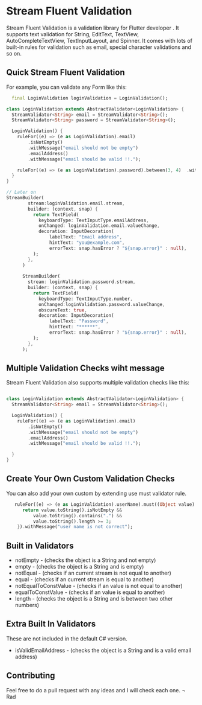 # Stream Fluent Validation 


Stream Fluent Validation is a  validation library for Flutter developer . It supports text validation for String, EditText, TextView, AutoCompleteTextView, TextInputLayout, and Spinner. It comes with lots of built-in rules for validation such as email, special character validations and so on. 



## Quick Stream Fluent Validation 

For example, you can validate any Form  like this:

```dart
  final LoginValidation loginValidation = LoginValidation();

class LoginValidation extends AbstractValidator<LoginValidation> {
  StreamValidator<String> email = StreamValidator<String>();
  StreamValidator<String> password = StreamValidator<String>();

  LoginValidation() {
    ruleFor((e) => (e as LoginValidation).email)
        .isNotEmpty()
        .withMessage("email should not be empty")
        .emailAddress()
        .withMessage("email should be valid !!.");

    ruleFor((e) => (e as LoginValidation).password).between(3, 4)  .withMessage("password  should contain from 3 to 4 digit  !!.");
  }
}

// Later on
StreamBuilder(
        stream:loginValidation.email.stream,
        builder: (context, snap) {
          return TextField(
            keyboardType: TextInputType.emailAddress,
            onChanged: loginValidation.email.valueChange,
            decoration: InputDecoration(
                labelText: "Email address",
                hintText: "you@example.com",
                errorText: snap.hasError ? "${snap.error}" : null),
          );
        },
      )
      
      StreamBuilder(
        stream: loginValidation.password.stream,
        builder: (context, snap) {
          return TextField(
            keyboardType: TextInputType.number,
            onChanged:loginValidation.password.valueChange,
            obscureText: true,
            decoration: InputDecoration(
                labelText: "Password",
                hintText: "******",
                errorText: snap.hasError ? "${snap.error}" : null),
          );
        },
      );
```

## Multiple Validation Checks wiht message
Stream Fluent Validation  also supports multiple validation checks   like this:

```dart

class LoginValidation extends AbstractValidator<LoginValidation> {
  StreamValidator<String> email = StreamValidator<String>();

  LoginValidation() {
    ruleFor((e) => (e as LoginValidation).email)
        .isNotEmpty()
        .withMessage("email should not be empty")
        .emailAddress()
        .withMessage("email should be valid !!.");

  }
}


```

## Create Your Own Custom Validation Checks
You can also add your own custom by extending use must validator rule.

```dart
   ruleFor((e) => (e as LoginValidation).userName).must((Object value) {
      return value.toString().isNotEmpty &&
          value.toString().contains(".") &&
          value.toString().length >= 3;
    }).withMessage("user name is not correct");
 ```  
 
 ## Built in Validators
* notEmpty - (checks the object is a String and not empty)
* empty - (checks the object is a String and is empty)
* notEqual - (checks if an current stream is not equal to another)
* equal - (checks if an current stream is equal to another)
* notEqualToConstValue - (checks if an value is not equal to another)
* equalToConstValue - (checks if an value is equal to another)
* length - (checks the object is a String and is between two other numbers)

## Extra Built In Validators
These are not included in the default C# version.  
* isValidEmailAddress - (checks the object is a String and is a valid email address)

## Contributing
Feel free to do a pull request with any ideas and I will check each one.
¬ Rad
